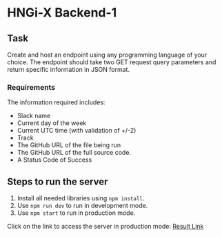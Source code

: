 # HNGi-X Backend-1

## Task
Create and host an endpoint using any programming language of your choice.
The endpoint should take two GET request query parameters and return specific information in JSON format.

### Requirements
The information required includes:
- Slack name
- Current day of the week
- Current UTC time (with validation of +/-2)
- Track
- The GitHub URL of the file being run
- The GitHub URL of the full source code.
- A  Status Code of Success

## Steps to run the server
1. Install all needed libraries using ```npm install```.
2. Use ```npm run dev``` to run in development mode.
3. Use ```npm start``` to run in production mode.

Click on the link to access the server in production mode: [Result Link](https://hngix-task1.glitch.me/api?slack_name=Farouk%20Bello&track=backend)
